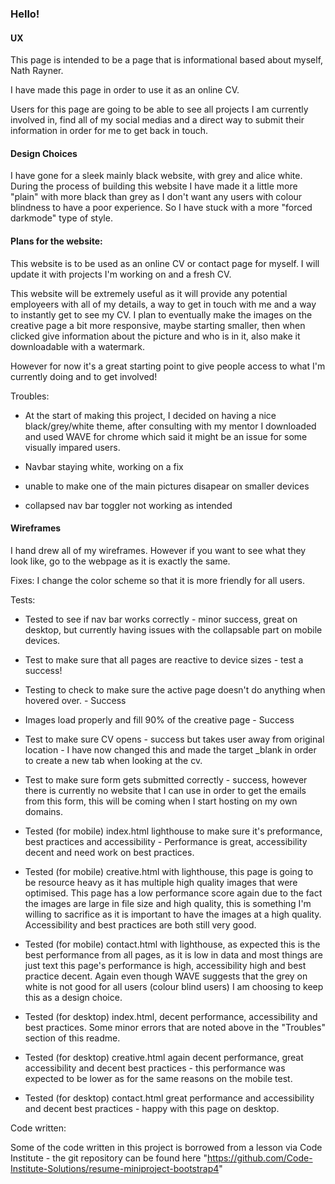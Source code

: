 ### Hello!

#### UX

This page is intended to be a page that is informational based about myself, Nath Rayner.

I have made this page in order to use it as an online CV.

Users for this page are going to be able to see all projects I am currently involved in, find all of my social medias and a direct way to submit their information in order for me to get back in touch.

#### Design Choices

I have gone for a sleek mainly black website, with grey and alice white. During the process of building this website I have made it a little more "plain" with more black than grey as I don't want any users with colour blindness to have a poor experience. So I have stuck with a more "forced darkmode" type of style.

#### Plans for the website:
This website is to be used as an online CV or contact page for myself. I will update it with projects I'm working on and a fresh CV.

This website will be extremely useful as it will provide any potential employeers with all of my details, a way to get in touch with me and a way to instantly get to see my CV. I plan to eventually make the images on the creative page a bit more responsive, maybe starting smaller, then when clicked give information about the picture and who is in it, also make it downloadable with a watermark.

However for now it's a great starting point to give people access to what I'm currently doing and to get involved!

Troubles:

- At the start of making this project, I decided on having a nice black/grey/white theme, after consulting with my mentor I downloaded and used WAVE for chrome which said it might be an issue for some visually impared users.

- Navbar staying white, working on a fix

- unable to make one of the main pictures disapear on smaller devices

- collapsed nav bar toggler not working as intended

#### Wireframes

I hand drew all of my wireframes. However if you want to see what they look like, go to the webpage as it is exactly the same.

Fixes:
I change the color scheme so that it is more friendly for all users.





Tests:

* Tested to see if nav bar works correctly - minor success, great on desktop, but currently having issues with the collapsable part on mobile devices.

* Test to make sure that all pages are reactive to device sizes - test a success!

* Testing to check to make sure the active page doesn't do anything when hovered over. - Success

* Images load properly and fill 90% of the creative page - Success

* Test to make sure CV opens - success but takes user away from original location - I have now changed this and made the target _blank in order to create a new tab when looking at the cv.

* Test to make sure form gets submitted correctly - success, however there is currently no website that I can use in order to get the emails from this form, this will be coming when I start hosting on my own domains.

* Tested (for mobile) index.html lighthouse to make sure it's preformance, best practices and accessibility - Performance is great, accessibility decent and need work on best practices.

* Tested (for mobile) creative.html with lighthouse, this page is going to be resource heavy as it has multiple high quality images that were optimised. This page has a low performance score again due to the fact the images are large in file size and high quality, this is something I'm willing to sacrifice as it is important to have the images at a high quality. Accessibility and best practices are both still very good.

*  Tested (for mobile) contact.html with lighthouse, as expected this is the best performance from all pages, as it is low in data and most things are just text this page's performance is high, accessibility high and best practice decent. Again even though WAVE suggests that the grey on white is not good for all users (colour blind users) I am choosing to keep this as a design choice.

*  Tested (for desktop) index.html, decent performance, accessibility and best practices. Some minor errors that are noted above in the "Troubles" section of this readme.

*  Tested (for desktop) creative.html again decent performance, great accessibility and decent best practices - this performance was expected to be lower as for the same reasons on the mobile test.

* Tested (for desktop) contact.html great performance and accessibility and decent best practices - happy with this page on desktop.

Code written:

Some of the code written in this project is borrowed from a lesson via Code Institute - the git repository can be found here "https://github.com/Code-Institute-Solutions/resume-miniproject-bootstrap4"

